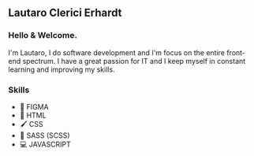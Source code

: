 ## Lautaro Clerici Erhardt

### Hello & Welcome.

I'm Lautaro, I do software development and I'm focus on the entire front-end spectrum.
I have a great passion for IT and I keep myself in constant learning and improving my skills.


### Skills

* 🎴 FIGMA
* 📃 HTML
* 🖌 CSS 
* 🎨 SASS (SCSS)
* 💻 JAVASCRIPT
